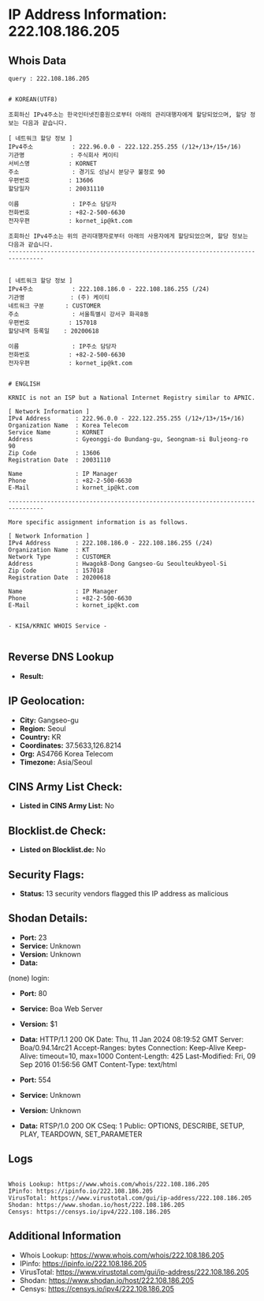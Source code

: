 # IP Address Information: 222.108.186.205

## Whois Data
```
query : 222.108.186.205


# KOREAN(UTF8)

조회하신 IPv4주소는 한국인터넷진흥원으로부터 아래의 관리대행자에게 할당되었으며, 할당 정보는 다음과 같습니다.

[ 네트워크 할당 정보 ]
IPv4주소           : 222.96.0.0 - 222.122.255.255 (/12+/13+/15+/16)
기관명             : 주식회사 케이티
서비스명           : KORNET
주소               : 경기도 성남시 분당구 불정로 90
우편번호           : 13606
할당일자           : 20031110

이름               : IP주소 담당자
전화번호           : +82-2-500-6630
전자우편           : kornet_ip@kt.com

조회하신 IPv4주소는 위의 관리대행자로부터 아래의 사용자에게 할당되었으며, 할당 정보는 다음과 같습니다.
--------------------------------------------------------------------------------


[ 네트워크 할당 정보 ]
IPv4주소           : 222.108.186.0 - 222.108.186.255 (/24)
기관명             : (주) 케이티
네트워크 구분      : CUSTOMER
주소               : 서울특별시 강서구 화곡8동
우편번호           : 157018
할당내역 등록일    : 20200618

이름               : IP주소 담당자
전화번호           : +82-2-500-6630
전자우편           : kornet_ip@kt.com


# ENGLISH

KRNIC is not an ISP but a National Internet Registry similar to APNIC.

[ Network Information ]
IPv4 Address       : 222.96.0.0 - 222.122.255.255 (/12+/13+/15+/16)
Organization Name  : Korea Telecom
Service Name       : KORNET
Address            : Gyeonggi-do Bundang-gu, Seongnam-si Buljeong-ro 90
Zip Code           : 13606
Registration Date  : 20031110

Name               : IP Manager
Phone              : +82-2-500-6630
E-Mail             : kornet_ip@kt.com

--------------------------------------------------------------------------------

More specific assignment information is as follows.

[ Network Information ]
IPv4 Address       : 222.108.186.0 - 222.108.186.255 (/24)
Organization Name  : KT
Network Type       : CUSTOMER
Address            : Hwagok8-Dong Gangseo-Gu Seoulteukbyeol-Si
Zip Code           : 157018
Registration Date  : 20200618

Name               : IP Manager
Phone              : +82-2-500-6630
E-Mail             : kornet_ip@kt.com


- KISA/KRNIC WHOIS Service -


```
## Reverse DNS Lookup
- **Result:** 

## IP Geolocation:
- **City:** Gangseo-gu
- **Region:** Seoul
- **Country:** KR
- **Coordinates:** 37.5633,126.8214
- **Org:** AS4766 Korea Telecom
- **Timezone:** Asia/Seoul

## CINS Army List Check:
- **Listed in CINS Army List:** 
No

## Blocklist.de Check:
- **Listed on Blocklist.de:** 
No

## Security Flags:
- **Status:** 13 security vendors flagged this IP address as malicious

## Shodan Details:
- **Port:** 23
- **Service:** Unknown
- **Version:** Unknown
- **Data:** 
(none) login: 

- **Port:** 80
- **Service:** Boa Web Server
- **Version:** $1
- **Data:** HTTP/1.1 200 OK
Date: Thu, 11 Jan 2024 08:19:52 GMT
Server: Boa/0.94.14rc21
Accept-Ranges: bytes
Connection: Keep-Alive
Keep-Alive: timeout=10, max=1000
Content-Length: 425
Last-Modified: Fri, 09 Sep 2016 01:56:56 GMT
Content-Type: text/html



- **Port:** 554
- **Service:** Unknown
- **Version:** Unknown
- **Data:** RTSP/1.0 200 OK
CSeq: 1
Public: OPTIONS, DESCRIBE, SETUP, PLAY, TEARDOWN, SET_PARAMETER



## Logs
```

Whois Lookup: https://www.whois.com/whois/222.108.186.205
IPinfo: https://ipinfo.io/222.108.186.205
VirusTotal: https://www.virustotal.com/gui/ip-address/222.108.186.205
Shodan: https://www.shodan.io/host/222.108.186.205
Censys: https://censys.io/ipv4/222.108.186.205

```
## Additional Information
- Whois Lookup: https://www.whois.com/whois/222.108.186.205
- IPinfo: https://ipinfo.io/222.108.186.205
- VirusTotal: https://www.virustotal.com/gui/ip-address/222.108.186.205
- Shodan: https://www.shodan.io/host/222.108.186.205
- Censys: https://censys.io/ipv4/222.108.186.205

